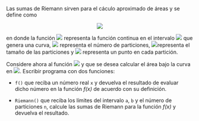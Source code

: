 Las sumas de Riemann sirven para el cáculo aproximado de áreas y se define como

<p align="center" width="100%">
<img src="https://render.githubusercontent.com/render/math?math=\sum_{i=1}^{n} {\Delta}x.{f(x_{i})}">
</p>

en donde la función <img src="https://render.githubusercontent.com/render/math?math=\ f">
representa la función continua en el intervalo
<img src="https://render.githubusercontent.com/render/math?math=\ [a, b]"> que
genera una curva,
<img src="https://render.githubusercontent.com/render/math?math=\ n"> representa
el número de particiones, 
<img src="https://render.githubusercontent.com/render/math?math=\Delta x = \frac{b-a}{n}">representa
el tamaño de las particiones y 
<img src="https://render.githubusercontent.com/render/math?math=\ x_{i} = a + {\Delta}x.i"> representa
un punto en cada partición.

Considere ahora al función
<img src="https://render.githubusercontent.com/render/math?math=f(x) = x^2 + 6x + 3"> y
que se desea calcular el área bajo la curva en
<img src="https://render.githubusercontent.com/render/math?math=\ a {\leq} x {\leq} b">. Escribir
programa con dos funciones:

* `f()` que reciba un número real `x` y devuelva el resultado de evaluar dicho
  número en la función _*f*(x)_ de acuerdo con su definición.

* `Riemann()` que reciba los límites del intervalo `a`, `b` y el número de
  particiones `n`, calcule las sumas de Riemann para la función _*f*(x)_ y devuelva
  el resultado.